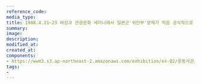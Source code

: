 ```yaml
---
reference_code:
media_type:
title: 1988.4.21~23 여성과 관광문화 세미나에서 일본군'위안부'문제가 처음 공식적으로 제기됨
summary:
image:
description:
modified_at:
created_at:
components:
- https://wwm3.s3.ap-northeast-2.amazonaws.com/exhibition/ex-02/운동사관/침묵을깨트리다/1988.4.21~23+여성과+관광문화+세미나에서+일본군'위안부'문제가+처음+공식적으로+제기됨.jpg
tags:
-
---
```

